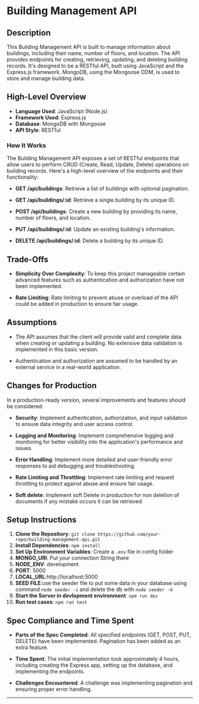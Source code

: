 # Building Management API

## Description

This Building Management API is built to manage information about buildings, including their name, number of floors, and location. The API provides endpoints for creating, retrieving, updating, and deleting building records. It's designed to be a RESTful API, built using JavaScript and the Express.js framework. MongoDB, using the Mongoose ODM, is used to store and manage building data.

## High-Level Overview

- **Language Used**: JavaScript (Node.js)
- **Framework Used**: Express.js
- **Database**: MongoDB with Mongoose
- **API Style**: RESTful

### How It Works

The Building Management API exposes a set of RESTful endpoints that allow users to perform CRUD (Create, Read, Update, Delete) operations on building records. Here's a high-level overview of the endpoints and their functionality:

- **GET /api/buildings**: Retrieve a list of buildings with optional pagination.

- **GET /api/buildings/:id**: Retrieve a single building by its unique ID.

- **POST /api/buildings**: Create a new building by providing its name, number of floors, and location.

- **PUT /api/buildings/:id**: Update an existing building's information.

- **DELETE /api/buildings/:id**: Delete a building by its unique ID.

## Trade-Offs

- **Simplicity Over Complexity**: To keep this project manageable certain advanced features such as authentication and authorization have not been implemented.

- **Rate Limiting**: Rate limiting to prevent abuse or overload of the API could be added in production to ensure fair usage.

## Assumptions

- The API assumes that the client will provide valid and complete data when creating or updating a building. No extensive data validation is implemented in this basic version.

- Authentication and authorization are assumed to be handled by an external service in a real-world application.

## Changes for Production

In a production-ready version, several improvements and features should be considered:

- **Security**: Implement authentication, authorization, and input validation to ensure data integrity and user access control.

- **Logging and Monitoring**: Implement comprehensive logging and monitoring for better visibility into the application's performance and issues.

- **Error Handling**: Implement more detailed and user-friendly error responses to aid debugging and troubleshooting.

- **Rate Limiting and Throttling**: Implement rate limiting and request throttling to protect against abuse and ensure fair usage.

- **Soft delete**: Implement soft Delete in production for non deletion of documents if any mistake occurs it can be retrieved.

## Setup Instructions

1. **Clone the Repository**: `git clone https://github.com/your-repo/building-management-api.git`
2. **Install Dependencies**: `npm install`
3. **Set Up Environment Variables**: Create a `.env` file in config folder
4. **MONGO_URI**: Put your connection String there
5. **NODE_ENV**: development
6. **PORT**: 5000
7. **LOCAL_URL**:http://localhost:5000
7. **SEED FILE**:use the seeder file to put some data in your database using command `node seeder -i` and delete the db with `node seeder -d`
9. **Start the Server in devlopment environment**: `npm run dev`
10. **Run test cases**: `npm run test`


## Spec Compliance and Time Spent

- **Parts of the Spec Completed**: All specified endpoints (GET, POST, PUT, DELETE) have been implemented. Pagination has been added as an extra feature.

- **Time Spent**: The initial implementation took approximately 4 hours, including creating the Express app, setting up the database, and implementing the endpoints.

- **Challenges Encountered**: A challenge was implementing pagination and ensuring proper error handling.

---
